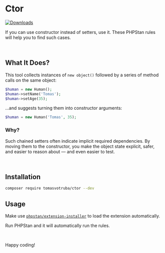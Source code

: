 # Ctor

[![Downloads](https://img.shields.io/packagist/dt/tomasvotruba/ctor.svg?style=flat-square)](https://packagist.org/packages/tomasvotruba/ctor/stats)

If you can use constructor instead of setters, use it. These PHPStan rules will help you to find such cases.

<br>

## What It Does?

This tool collects instances of `new object()` followed by a series of method calls on the same object:

```php
$human = new Human();
$human->setName('Tomas');
$human->setAge(35);
```

...and suggests turning them into constructor arguments:

```php
$human = new Human('Tomas', 35);
```

### Why?

Such chained setters often indicate implicit required dependencies. By moving them to the constructor, you make the object state explicit, safer, and easier to reason about — and even easier to test.

<br>

## Installation

```bash
composer require tomasvotruba/ctor --dev
```

## Usage

Make use [`phpstan/extension-installer`](https://github.com/phpstan/extension-installer) to load the extension automatically.

Run PHPStan and it will automatically run the rules.

<br>

Happy coding!
